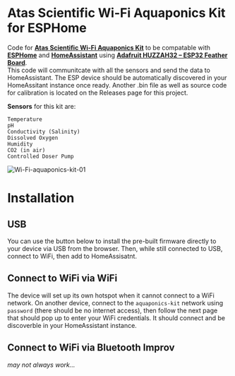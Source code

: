 # Atas Scientific Wi-Fi Aquaponics Kit for ESPHome

Code for [**Atas Scientific Wi-Fi Aquaponics Kit**](https://atlas-scientific.com/product/wi-fi-aquaponics-kit/) to be compatable with [**ESPHome**](https://esphome.io/) and [**HomeAssistant**](https://www.home-assistant.io/) using [**Adafruit HUZZAH32 – ESP32 Feather Board**](https://www.adafruit.com/product/3405).  
This code will communitcate with all the sensors and send the data to HomeAssistant. The ESP device should be automatically discovered in your HomeAssitant instance once ready. Another .bin file as well as source code for calibration is located on the Releases page for this project.    

**Sensors** for this kit are:  
```
Temperature  
pH   
Conductivity (Salinity)  
Dissolved Oxygen  
Humidity  
CO2 (in air)  
Controlled Doser Pump  
```


![Wi-Fi-aquaponics-kit-01](https://github.com/TheRealFalseReality/Aquaponics-Kit/assets/106857076/defb7d02-b80c-4f63-b4a5-78aa1691ac1f)


# Installation

## USB
You can use the button below to install the pre-built firmware directly to your device via USB from the browser. Then, while still connected to USB, connect to WiFi, then add to HomeAssisatnt.

<esp-web-install-button manifest="./manifest.json"></esp-web-install-button>

<script type="module" src="https://unpkg.com/esp-web-tools@9.1.0/dist/web/install-button.js?module"></script>

## Connect to WiFi via WiFi
The device will set up its own hotspot when it cannot connect to a WiFi network. On another device, connect to the `aquaponics-kit` network using `password` (there should be no internet access), then follow the next page that should pop up to enter your WiFi credentials. It should connect and be discoverble in your HomeAssistant instance.


## Connect to WiFi via Bluetooth Improv
*may not always work...*

<script
  type="module"
  src="https://www.improv-wifi.com/sdk-js/launch-button.js"
></script>

<improv-wifi-launch-button></improv-wifi-launch-button>
